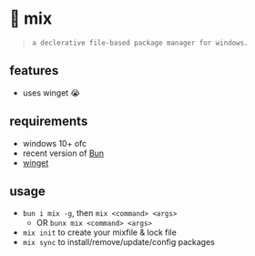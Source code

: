 # 🍜 mix
> ` a declerative file-based package manager for windows. `


## features
- uses winget 😭

## requirements
- windows 10+ ofc
- recent version of [Bun](https://bun.sh/)
- [winget](https://github.com/microsoft/winget-cli)

## usage
- `bun i mix -g`, then `mix <command> <args>`
  - OR `bunx mix <command> <args>`
- `mix init` to create your mixfile & lock file
- `mix sync` to install/remove/update/config packages